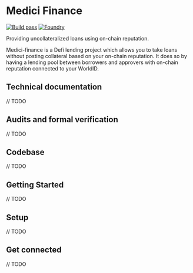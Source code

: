 # Medici Finance

[![Build pass](https://github.com/aave/aave-v3-core/actions/workflows/node.js.yml/badge.svg)](https://github.com/aave/aave-v3-core/actions/workflows/node.js.yml)
[![Foundry][foundry-badge]][foundry]

[foundry]: https://getfoundry.sh/
[foundry-badge]: https://img.shields.io/badge/Built%20with-Foundry-FFDB1C.svg

Providing uncollateralized loans using on-chain reputation.

Medici-finance is a Defi lending project which allows you to take loans without posting collateral based on your on-chain reputation. It does so by having a lending pool between borrowers and approvers with on-chain reputation connected to your WorldID.

## Technical documentation

// TODO

## Audits and formal verification

// TODO

## Codebase

// TODO

## Getting Started

// TODO

## Setup

// TODO

## Get connected

// TODO
